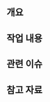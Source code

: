 ## 개요

[//]: # (요약)

## 작업 내용

[//]: # (- 커밋 내용과 비슷 &#40;커밋 딱지&#41;)

## 관련 이슈

[//]: # (FIX #이슈)

## 참고 자료
